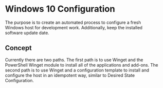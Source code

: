 # Windows 10 Configuration

The purpose is to create an automated process to configure a fresh Windows host for development work. Additionally, keep the installed software update date.

## Concept

Currently there are two paths. The first path is to use Winget and the PowerShell Winget module to install all of the applications and add-ons. The second path is to use Winget and a configuration template to install and configure the host in an idempotent way, similar to Desired State Configuration.